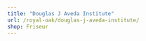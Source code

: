 ```yaml
---
title: "Douglas J Aveda Institute"
url: /royal-oak/douglas-j-aveda-institute/
shop: Friseur
---
```

